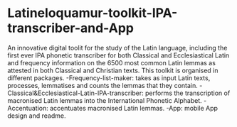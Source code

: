 # Latineloquamur-toolkit-IPA-transcriber-and-App
An innovative digital toolit for the study of the Latin language, including the first ever IPA phonetic transcriber for both Classical and Ecclesiastical Latin and frequency information on the 6500 most common Latin lemmas as attested in both Classical and Christian texts.
This toolkit is organised in different packages.
-Frequency-list-maker: takes as input Latin texts, processes, lemmatises and counts the lemmas that they contain.
-Classical&Ecclesiastical-Latin-IPA-transcriber: performs the transcription of macronised Latin lemmas into the International Phonetic Alphabet.
-Accentuation: accentuates macronised Latin lemmas.
-App: mobile App design and readme.
